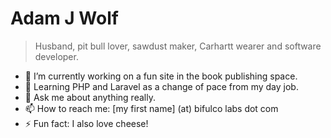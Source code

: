 # Adam J Wolf

> Husband, pit bull lover, sawdust maker, Carhartt wearer and software developer.

- 🔭 I’m currently working on a fun site in the book publishing space. 
- 🌱 Learning PHP and Laravel as a change of pace from my day job.
- 💬 Ask me about anything really.
- 📫 How to reach me: [my first name] (at) bifulco labs dot com 
- ⚡ Fun fact: I also love cheese!

